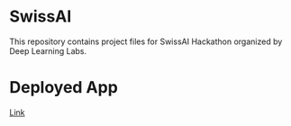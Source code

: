 # SwissAI
This repository contains project files for SwissAI Hackathon organized by Deep Learning Labs.

# Deployed App
<a href="https://share.streamlit.io/alihussainia/swissai/main">Link</a>
